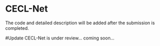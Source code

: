 # CECL-Net
The code and detailed description will be added after the submission is completed.

#Update CECL-Net is under review...
coming soon...
